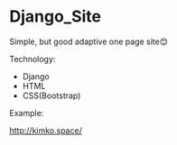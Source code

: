 # Django_Site
Simple, but good adaptive one page site:blush:

Technology:
- Django
- HTML
- CSS(Bootstrap)


Example: 

http://kimko.space/
